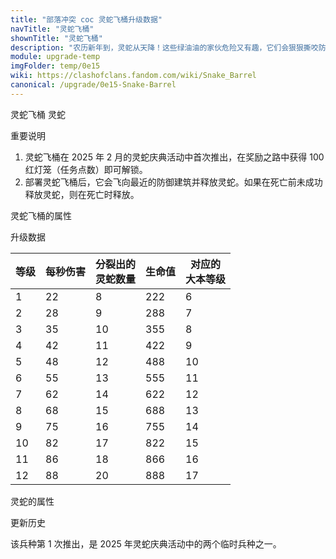 ```yaml
---
title: "部落冲突 coc 灵蛇飞桶升级数据"
navTitle: "灵蛇飞桶"
shownTitle: "灵蛇飞桶"
description: "农历新年到，灵蛇从天降！这些绿油油的家伙危险又有趣，它们会狠狠撕咬防御建筑。灵蛇还还可以爬过城墙，当它们成群结队时更加危险！"
module: upgrade-temp
imgFolder: temp/0e15
wiki: https://clashofclans.fandom.com/wiki/Snake_Barrel
canonical: /upgrade/0e15-Snake-Barrel
---
```


<SwitchTabs contentClass="cp-unit-items" :stickyTabs="true" :pageTabs="true">
    <SwitchTab tabId="cp-unit-item-0" :activeTab="true">灵蛇飞桶</SwitchTab>
    <SwitchTab tabId="cp-unit-item-1">灵蛇</SwitchTab>
</SwitchTabs>

<!-- ↓↓↓ 灵蛇飞桶 ↓↓↓ -->
<SwitchTabGroup id="cp-unit-item-0" class="cp-unit-items">
<UnitInfo :folder="$frontmatter.imgFolder" imgSrc="Snake_Barrel_info.png" :imgAlt="$frontmatter.navTitle" :description="$frontmatter.description" />

<!-- <SmallTitle>各等级图片</SmallTitle>

<Panel>
    <UnitImgGroup :folder="$frontmatter.imgFolder">
        <!-- <UnitImg imgTitle="所有等级" imgSrc="Snake_Barrel1.png" />
    </UnitImgGroup>
</Panel> -->

<SmallTitle>重要说明</SmallTitle>

1. 灵蛇飞桶在 2025 年 2 月的灵蛇庆典活动中首次推出，在奖励之路中获得 100 红灯笼（任务点数）即可解锁。
2. 部署灵蛇飞桶后，它会飞向最近的防御建筑并释放灵蛇。如果在死亡前未成功释放灵蛇，则在死亡时释放。

<SmallTitle>灵蛇飞桶的属性</SmallTitle>

<UnitProperties>
    <UnitProperty pKey="攻击偏好" pValue="防御建筑" />
    <UnitProperty pKey="伤害类型" pValue="范围伤害" />
    <UnitProperty pKey="伤害半径" pValue="1.2格" />
    <UnitProperty pKey="攻击的目标" pValue="地面目标" />
    <UnitProperty pKey="占据人口" pValue="8" />
    <UnitProperty pKey="移动速度" pValue="3 格/秒" />
    <UnitProperty pKey="攻击速度" pValue="1 秒/次" />
    <UnitProperty pKey="攻击距离" pValue="0.5 格" />
    <UnitProperty pKey="所需训练营等级" pValue="1" />  
    <UnitProperty pKey="所需大本等级" pValue="6" />    
    <UnitProperty pKey="训练时间" pValue="30" trainingSystem="2022" />
</UnitProperties>

<SmallTitle>升级数据</SmallTitle>

<UnitTable>

| 等级 | 每秒伤害 |  分裂出的<br>灵蛇数量|  生命值 | 对应的<br>大本等级|
| ---- |   ---   |         ---         |   ---   |        ----     |
|   1  |    22   |          8          |   222   |         6       |
|   2  |    28   |          9          |   288   |         7       |
|   3  |    35   |          10         |   355   |         8       |
|   4  |    42   |          11         |   422   |         9       |
|   5  |    48   |          12         |   488   |        10       |
|   6  |    55   |          13         |   555   |        11       |
|   7  |    62   |          14         |   622   |        12       |
|   8  |    68   |          15         |   688   |        13       |
|   9  |    75   |          16         |   755   |        14       |
|  10  |    82   |          17         |   822   |        15       |
|  11  |    86   |          18         |   866   |        16       |
|  12  |    88   |          20         |   888   |        17       |
</UnitTable>
</SwitchTabGroup>

<!-- ↓↓↓ 灵蛇 ↓↓↓ -->
<SwitchTabGroup id="cp-unit-item-1" class="cp-unit-items">
<UnitInfo :folder="$frontmatter.imgFolder" imgSrc="Snake_info.png" imgAlt="灵蛇飞桶召唤的灵蛇" description="这些绿色的危险生物从地底钻出来，想尝尝战斗的滋味！它们会爬过城墙，用牙齿撕咬一切！它们成群结队时更加危险！" />

<!-- <SmallTitle>各等级图片</SmallTitle>

<Panel>
    <UnitImgGroup :folder="$frontmatter.imgFolder">
        <!-- <UnitImg imgTitle="所有等级" imgSrc="Snake_Barrel1.png" />
    </UnitImgGroup>
</Panel> -->

<SmallTitle>灵蛇的属性</SmallTitle>

<UnitProperties>
    <UnitProperty pKey="攻击偏好" pValue="无" />
    <UnitProperty pKey="伤害类型" pValue="单体伤害" />
    <UnitProperty pKey="攻击的目标" pValue="仅地面目标" />
    <UnitProperty pKey="移动速度" pValue="3 格/秒" />
    <UnitProperty pKey="攻击速度" pValue="1 秒/次" />
    <UnitProperty pKey="攻击距离" pValue="0.4 格" />
    <UnitProperty pKey="每秒伤害" pValue="50" />
    <UnitProperty pKey="每次伤害" pValue="50" />
    <UnitProperty pKey="生命值" pValue="200" />
</UnitProperties>
</SwitchTabGroup>

<SmallTitle>更新历史</SmallTitle>

<Timeline>
    <TimelineItem date="2025/02/07">
        <TimelineRow>该兵种第 1 次推出，是 2025 年灵蛇庆典活动中的两个临时兵种之一。</TimelineRow>
    </TimelineItem>
    <TimelineItem :historyBottom="true" />
</Timeline>